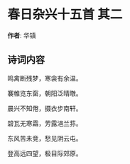 # 春日杂兴十五首  其二

**作者**: 华镇

## 诗词内容

鸣禽断残梦，寒衾有余温。

褰帷览东窗，朝阳泛晴暾。

晨兴不知倦，摄衣步南轩。

碧瓦无寒霜，芳露浥兰荪。

东风苦未竞，愁见阴云屯。

登高远四望，极目际郊原。

